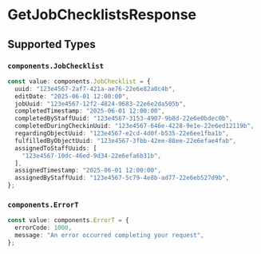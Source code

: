 # GetJobChecklistsResponse


## Supported Types

### `components.JobChecklist`

```typescript
const value: components.JobChecklist = {
  uuid: "123e4567-2af7-421a-ae76-22e6e82a0c4b",
  editDate: "2025-06-01 12:00:00",
  jobUuid: "123e4567-12f2-4824-9683-22e6e2da505b",
  completedTimestamp: "2025-06-01 12:00:00",
  completedByStaffUuid: "123e4567-3153-4907-9b8d-22e6e0bdec0b",
  completedDuringCheckinUuid: "123e4567-646e-4228-9e1e-22e6ed12119b",
  regardingObjectUuid: "123e4567-e2cd-4d0f-b535-22e6ee1fba1b",
  fulfilledByObjectUuid: "123e4567-3fbb-42ee-88ee-22e6efae4fab",
  assignedToStaffUuids: [
    "123e4567-10dc-46ed-9d34-22e6efa6b31b",
  ],
  assignedTimestamp: "2025-06-01 12:00:00",
  assignedByStaffUuid: "123e4567-5c79-4e8b-ad77-22e6eb527d9b",
};
```

### `components.ErrorT`

```typescript
const value: components.ErrorT = {
  errorCode: 1000,
  message: "An error occurred completing your request",
};
```


